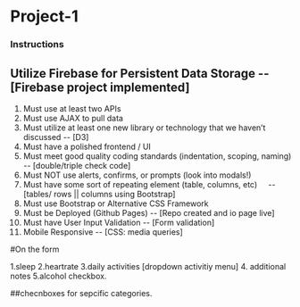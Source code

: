 # Project-1

### Instructions

## Utilize Firebase for Persistent Data Storage   --  [Firebase project implemented]

1. Must use at least two APIs
2. Must use AJAX to pull data 
3. Must utilize at least one new library or technology that we haven’t discussed -- [D3]
4. Must have a polished frontend / UI 
5. Must meet good quality coding standards (indentation, scoping, naming)  -- [double/triple check code]
6. Must NOT use alerts, confirms, or prompts (look into modals!) 
7. Must have some sort of repeating element (table, columns, etc)     -- [tables/ rows || columns using Bootstrap]
8. Must use Bootstrap or Alternative CSS Framework   
9. Must be Deployed (Github Pages)   -- [Repo created and io page live]
10. Must have User Input Validation   -- [Form validation]
11. Mobile Responsive  -- [CSS: media queries]




#On the form

1.sleep
2.heartrate 
3.daily activities [dropdown activitiy menu]
4. additional notes
5.alcohol checkbox.


##checnboxes for sepcific categories. 

